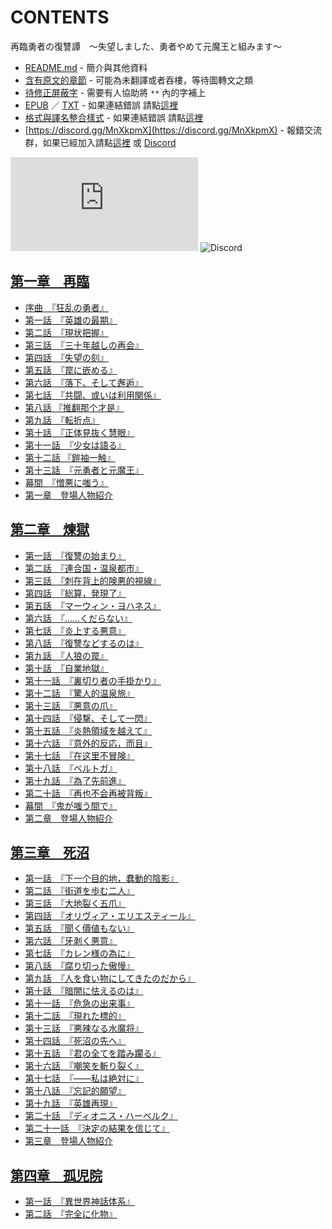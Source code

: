 # CONTENTS

再臨勇者の復讐譚　～失望しました、勇者やめて元魔王と組みます～


- [README.md](README.md) - 簡介與其他資料
- [含有原文的章節](ja.md) - 可能為未翻譯或者吞樓，等待圖轉文之類
- [待修正屏蔽字](%E5%BE%85%E4%BF%AE%E6%AD%A3%E5%B1%8F%E8%94%BD%E5%AD%97.md) - 需要有人協助將 `**` 內的字補上
- [EPUB](https://gitlab.com/demonovel/epub-txt/blob/master/user_out/%E5%86%8D%E8%87%A8%E5%8B%87%E8%80%85%E3%81%AE%E5%BE%A9%E8%AE%90%E8%AD%9A%E3%80%80%EF%BD%9E%E5%A4%B1%E6%9C%9B%E3%81%97%E3%81%BE%E3%81%97%E3%81%9F%E3%80%81%E5%8B%87%E8%80%85%E3%82%84%E3%82%81%E3%81%A6%E5%85%83%E9%AD%94%E7%8E%8B%E3%81%A8%E7%B5%84%E3%81%BF%E3%81%BE%E3%81%99%EF%BD%9E.epub) ／ [TXT](https://gitlab.com/demonovel/epub-txt/blob/master/user_out/out/%E5%86%8D%E8%87%A8%E5%8B%87%E8%80%85%E3%81%AE%E5%BE%A9%E8%AE%90%E8%AD%9A%E3%80%80%EF%BD%9E%E5%A4%B1%E6%9C%9B%E3%81%97%E3%81%BE%E3%81%97%E3%81%9F%E3%80%81%E5%8B%87%E8%80%85%E3%82%84.out.txt) - 如果連結錯誤 請點[這裡](https://gitlab.com/demonovel/epub-txt/tree/master)
- [格式與譯名整合樣式](https://github.com/bluelovers/node-novel/blob/master/lib/locales/%E5%86%8D%E8%87%A8%E5%8B%87%E8%80%85%E3%81%AE%E5%BE%A9%E8%AE%90%E8%AD%9A%E3%80%80%EF%BD%9E%E5%A4%B1%E6%9C%9B%E3%81%97%E3%81%BE%E3%81%97%E3%81%9F%E3%80%81%E5%8B%87%E8%80%85%E3%82%84%E3%82%81%E3%81%A6%E5%85%83%E9%AD%94%E7%8E%8B%E3%81%A8%E7%B5%84%E3%81%BF%E3%81%BE%E3%81%99%EF%BD%9E.ts) - 如果連結錯誤 請點[這裡](https://github.com/bluelovers/node-novel/tree/master/lib/locales)
- [https://discord.gg/MnXkpmX](https://discord.gg/MnXkpmX) - 報錯交流群，如果已經加入請點[這裡](https://discordapp.com/channels/467794087769014273/467794088285175809) 或 [Discord](https://discordapp.com/channels/@me)


![導航目錄](https://chart.apis.google.com/chart?cht=qr&chs=150x150&chl=https://gitee.com/bluelovers/novel/blob/master/user_out/再臨勇者の復讐譚　～失望しました、勇者やめて元魔王と組みます～/導航目錄.md)  ![Discord](https://chart.apis.google.com/chart?cht=qr&chs=150x150&chl=https://discord.gg/MnXkpmX)




## [第一章　再臨](00000_%E7%AC%AC%E4%B8%80%E7%AB%A0%E3%80%80%E5%86%8D%E8%87%A8)

- [序曲　『狂乱の勇者』](00000_%E7%AC%AC%E4%B8%80%E7%AB%A0%E3%80%80%E5%86%8D%E8%87%A8/00000_%E5%BA%8F%E6%9B%B2%E3%80%80%E3%80%8E%E7%8B%82%E4%B9%B1%E3%81%AE%E5%8B%87%E8%80%85%E3%80%8F.txt)
- [第一話　『英雄の最期』](00000_%E7%AC%AC%E4%B8%80%E7%AB%A0%E3%80%80%E5%86%8D%E8%87%A8/00010_%E7%AC%AC%E4%B8%80%E8%A9%B1%E3%80%80%E3%80%8E%E8%8B%B1%E9%9B%84%E3%81%AE%E6%9C%80%E6%9C%9F%E3%80%8F.txt)
- [第二話　『現状把握』](00000_%E7%AC%AC%E4%B8%80%E7%AB%A0%E3%80%80%E5%86%8D%E8%87%A8/00020_%E7%AC%AC%E4%BA%8C%E8%A9%B1%E3%80%80%E3%80%8E%E7%8F%BE%E7%8A%B6%E6%8A%8A%E6%8F%A1%E3%80%8F.txt)
- [第三話　『三十年越しの再会』](00000_%E7%AC%AC%E4%B8%80%E7%AB%A0%E3%80%80%E5%86%8D%E8%87%A8/00030_%E7%AC%AC%E4%B8%89%E8%A9%B1%E3%80%80%E3%80%8E%E4%B8%89%E5%8D%81%E5%B9%B4%E8%B6%8A%E3%81%97%E3%81%AE%E5%86%8D%E4%BC%9A%E3%80%8F.txt)
- [第四話　『失望の刻』](00000_%E7%AC%AC%E4%B8%80%E7%AB%A0%E3%80%80%E5%86%8D%E8%87%A8/00040_%E7%AC%AC%E5%9B%9B%E8%A9%B1%E3%80%80%E3%80%8E%E5%A4%B1%E6%9C%9B%E3%81%AE%E5%88%BB%E3%80%8F.txt)
- [第五話　『罠に嵌める』](00000_%E7%AC%AC%E4%B8%80%E7%AB%A0%E3%80%80%E5%86%8D%E8%87%A8/00050_%E7%AC%AC%E4%BA%94%E8%A9%B1%E3%80%80%E3%80%8E%E7%BD%A0%E3%81%AB%E5%B5%8C%E3%82%81%E3%82%8B%E3%80%8F.txt)
- [第六話　『落下、そして邂逅』](00000_%E7%AC%AC%E4%B8%80%E7%AB%A0%E3%80%80%E5%86%8D%E8%87%A8/00060_%E7%AC%AC%E5%85%AD%E8%A9%B1%E3%80%80%E3%80%8E%E8%90%BD%E4%B8%8B%E3%80%81%E3%81%9D%E3%81%97%E3%81%A6%E9%82%82%E9%80%85%E3%80%8F.txt)
- [第七話　『共闘、或いは利用関係』](00000_%E7%AC%AC%E4%B8%80%E7%AB%A0%E3%80%80%E5%86%8D%E8%87%A8/00070_%E7%AC%AC%E4%B8%83%E8%A9%B1%E3%80%80%E3%80%8E%E5%85%B1%E9%97%98%E3%80%81%E6%88%96%E3%81%84%E3%81%AF%E5%88%A9%E7%94%A8%E9%96%A2%E4%BF%82%E3%80%8F.txt)
- [第八話 『推翻那个才是』](00000_%E7%AC%AC%E4%B8%80%E7%AB%A0%E3%80%80%E5%86%8D%E8%87%A8/00080_%E7%AC%AC%E5%85%AB%E8%A9%B1%20%E3%80%8E%E6%8E%A8%E7%BF%BB%E9%82%A3%E4%B8%AA%E6%89%8D%E6%98%AF%E3%80%8F.txt)
- [第九話　『転折点』](00000_%E7%AC%AC%E4%B8%80%E7%AB%A0%E3%80%80%E5%86%8D%E8%87%A8/00090_%E7%AC%AC%E4%B9%9D%E8%A9%B1%E3%80%80%E3%80%8E%E8%BB%A2%E6%8A%98%E7%82%B9%E3%80%8F.txt)
- [第十話　『正体見抜く慧眼』](00000_%E7%AC%AC%E4%B8%80%E7%AB%A0%E3%80%80%E5%86%8D%E8%87%A8/00100_%E7%AC%AC%E5%8D%81%E8%A9%B1%E3%80%80%E3%80%8E%E6%AD%A3%E4%BD%93%E8%A6%8B%E6%8A%9C%E3%81%8F%E6%85%A7%E7%9C%BC%E3%80%8F.txt)
- [第十一話　『少女は語る』](00000_%E7%AC%AC%E4%B8%80%E7%AB%A0%E3%80%80%E5%86%8D%E8%87%A8/00110_%E7%AC%AC%E5%8D%81%E4%B8%80%E8%A9%B1%E3%80%80%E3%80%8E%E5%B0%91%E5%A5%B3%E3%81%AF%E8%AA%9E%E3%82%8B%E3%80%8F.txt)
- [第十二話 『鎧袖一触』](00000_%E7%AC%AC%E4%B8%80%E7%AB%A0%E3%80%80%E5%86%8D%E8%87%A8/00120_%E7%AC%AC%E5%8D%81%E4%BA%8C%E8%A9%B1%20%E3%80%8E%E9%8E%A7%E8%A2%96%E4%B8%80%E8%A7%A6%E3%80%8F.txt)
- [第十三話　『元勇者と元魔王』](00000_%E7%AC%AC%E4%B8%80%E7%AB%A0%E3%80%80%E5%86%8D%E8%87%A8/00130_%E7%AC%AC%E5%8D%81%E4%B8%89%E8%A9%B1%E3%80%80%E3%80%8E%E5%85%83%E5%8B%87%E8%80%85%E3%81%A8%E5%85%83%E9%AD%94%E7%8E%8B%E3%80%8F.txt)
- [幕間　『憎悪に嗤う』](00000_%E7%AC%AC%E4%B8%80%E7%AB%A0%E3%80%80%E5%86%8D%E8%87%A8/00140_%E5%B9%95%E9%96%93%E3%80%80%E3%80%8E%E6%86%8E%E6%82%AA%E3%81%AB%E5%97%A4%E3%81%86%E3%80%8F.txt)
- [第一章　登場人物紹介](00000_%E7%AC%AC%E4%B8%80%E7%AB%A0%E3%80%80%E5%86%8D%E8%87%A8/00150_%E7%AC%AC%E4%B8%80%E7%AB%A0%E3%80%80%E7%99%BB%E5%A0%B4%E4%BA%BA%E7%89%A9%E7%B4%B9%E4%BB%8B.txt)


## [第二章　煉獄](00010_%E7%AC%AC%E4%BA%8C%E7%AB%A0%E3%80%80%E7%85%89%E7%8D%84)

- [第一話　『復讐の始まり』](00010_%E7%AC%AC%E4%BA%8C%E7%AB%A0%E3%80%80%E7%85%89%E7%8D%84/00160_%E7%AC%AC%E4%B8%80%E8%A9%B1%E3%80%80%E3%80%8E%E5%BE%A9%E8%AE%90%E3%81%AE%E5%A7%8B%E3%81%BE%E3%82%8A%E3%80%8F.txt)
- [第二話　『連合国・温泉都市』](00010_%E7%AC%AC%E4%BA%8C%E7%AB%A0%E3%80%80%E7%85%89%E7%8D%84/00170_%E7%AC%AC%E4%BA%8C%E8%A9%B1%E3%80%80%E3%80%8E%E9%80%A3%E5%90%88%E5%9B%BD%E3%83%BB%E6%B8%A9%E6%B3%89%E9%83%BD%E5%B8%82%E3%80%8F.txt)
- [第三話　『刺在背上的険悪的視線』](00010_%E7%AC%AC%E4%BA%8C%E7%AB%A0%E3%80%80%E7%85%89%E7%8D%84/00180_%E7%AC%AC%E4%B8%89%E8%A9%B1%E3%80%80%E3%80%8E%E5%88%BA%E5%9C%A8%E8%83%8C%E4%B8%8A%E7%9A%84%E9%99%BA%E6%82%AA%E7%9A%84%E8%A6%96%E7%B7%9A%E3%80%8F.txt)
- [第四話　『総算，発現了』](00010_%E7%AC%AC%E4%BA%8C%E7%AB%A0%E3%80%80%E7%85%89%E7%8D%84/00190_%E7%AC%AC%E5%9B%9B%E8%A9%B1%E3%80%80%E3%80%8E%E7%B7%8F%E7%AE%97%EF%BC%8C%E7%99%BA%E7%8F%BE%E4%BA%86%E3%80%8F.txt)
- [第五話　『マーウィン・ヨハネス』](00010_%E7%AC%AC%E4%BA%8C%E7%AB%A0%E3%80%80%E7%85%89%E7%8D%84/00200_%E7%AC%AC%E4%BA%94%E8%A9%B1%E3%80%80%E3%80%8E%E3%83%9E%E3%83%BC%E3%82%A6%E3%82%A3%E3%83%B3%E3%83%BB%E3%83%A8%E3%83%8F%E3%83%8D%E3%82%B9%E3%80%8F.txt)
- [第六話　『……くだらない』](00010_%E7%AC%AC%E4%BA%8C%E7%AB%A0%E3%80%80%E7%85%89%E7%8D%84/00210_%E7%AC%AC%E5%85%AD%E8%A9%B1%E3%80%80%E3%80%8E%E2%80%A6%E2%80%A6%E3%81%8F%E3%81%A0%E3%82%89%E3%81%AA%E3%81%84%E3%80%8F.txt)
- [第七話　『炎上する悪意』](00010_%E7%AC%AC%E4%BA%8C%E7%AB%A0%E3%80%80%E7%85%89%E7%8D%84/00220_%E7%AC%AC%E4%B8%83%E8%A9%B1%E3%80%80%E3%80%8E%E7%82%8E%E4%B8%8A%E3%81%99%E3%82%8B%E6%82%AA%E6%84%8F%E3%80%8F.txt)
- [第八話　『復讐などするのは』](00010_%E7%AC%AC%E4%BA%8C%E7%AB%A0%E3%80%80%E7%85%89%E7%8D%84/00230_%E7%AC%AC%E5%85%AB%E8%A9%B1%E3%80%80%E3%80%8E%E5%BE%A9%E8%AE%90%E3%81%AA%E3%81%A9%E3%81%99%E3%82%8B%E3%81%AE%E3%81%AF%E3%80%8F.txt)
- [第九話　『人狼の罠』](00010_%E7%AC%AC%E4%BA%8C%E7%AB%A0%E3%80%80%E7%85%89%E7%8D%84/00240_%E7%AC%AC%E4%B9%9D%E8%A9%B1%E3%80%80%E3%80%8E%E4%BA%BA%E7%8B%BC%E3%81%AE%E7%BD%A0%E3%80%8F.txt)
- [第十話　『自業地獄』](00010_%E7%AC%AC%E4%BA%8C%E7%AB%A0%E3%80%80%E7%85%89%E7%8D%84/00250_%E7%AC%AC%E5%8D%81%E8%A9%B1%E3%80%80%E3%80%8E%E8%87%AA%E6%A5%AD%E5%9C%B0%E7%8D%84%E3%80%8F.txt)
- [第十一話　『裏切り者の手掛かり』](00010_%E7%AC%AC%E4%BA%8C%E7%AB%A0%E3%80%80%E7%85%89%E7%8D%84/00260_%E7%AC%AC%E5%8D%81%E4%B8%80%E8%A9%B1%E3%80%80%E3%80%8E%E8%A3%8F%E5%88%87%E3%82%8A%E8%80%85%E3%81%AE%E6%89%8B%E6%8E%9B%E3%81%8B%E3%82%8A%E3%80%8F.txt)
- [第十二話　『驚人的温泉旅』](00010_%E7%AC%AC%E4%BA%8C%E7%AB%A0%E3%80%80%E7%85%89%E7%8D%84/00270_%E7%AC%AC%E5%8D%81%E4%BA%8C%E8%A9%B1%E3%80%80%E3%80%8E%E9%A9%9A%E4%BA%BA%E7%9A%84%E6%B8%A9%E6%B3%89%E6%97%85%E3%80%8F.txt)
- [第十三話　『悪意の爪』](00010_%E7%AC%AC%E4%BA%8C%E7%AB%A0%E3%80%80%E7%85%89%E7%8D%84/00280_%E7%AC%AC%E5%8D%81%E4%B8%89%E8%A9%B1%E3%80%80%E3%80%8E%E6%82%AA%E6%84%8F%E3%81%AE%E7%88%AA%E3%80%8F.txt)
- [第十四話　『侵撃、そして一閃』](00010_%E7%AC%AC%E4%BA%8C%E7%AB%A0%E3%80%80%E7%85%89%E7%8D%84/00290_%E7%AC%AC%E5%8D%81%E5%9B%9B%E8%A9%B1%E3%80%80%E3%80%8E%E4%BE%B5%E6%92%83%E3%80%81%E3%81%9D%E3%81%97%E3%81%A6%E4%B8%80%E9%96%83%E3%80%8F.txt)
- [第十五話　『炎熱領域を越えて』](00010_%E7%AC%AC%E4%BA%8C%E7%AB%A0%E3%80%80%E7%85%89%E7%8D%84/00300_%E7%AC%AC%E5%8D%81%E4%BA%94%E8%A9%B1%E3%80%80%E3%80%8E%E7%82%8E%E7%86%B1%E9%A0%98%E5%9F%9F%E3%82%92%E8%B6%8A%E3%81%88%E3%81%A6%E3%80%8F.txt)
- [第十六話　『意外的反応，而且』](00010_%E7%AC%AC%E4%BA%8C%E7%AB%A0%E3%80%80%E7%85%89%E7%8D%84/00310_%E7%AC%AC%E5%8D%81%E5%85%AD%E8%A9%B1%E3%80%80%E3%80%8E%E6%84%8F%E5%A4%96%E7%9A%84%E5%8F%8D%E5%BF%9C%EF%BC%8C%E8%80%8C%E4%B8%94%E3%80%8F.txt)
- [第十七話　『在这里不冒険』](00010_%E7%AC%AC%E4%BA%8C%E7%AB%A0%E3%80%80%E7%85%89%E7%8D%84/00320_%E7%AC%AC%E5%8D%81%E4%B8%83%E8%A9%B1%E3%80%80%E3%80%8E%E5%9C%A8%E8%BF%99%E9%87%8C%E4%B8%8D%E5%86%92%E9%99%BA%E3%80%8F.txt)
- [第十八話　『ベルトガ』](00010_%E7%AC%AC%E4%BA%8C%E7%AB%A0%E3%80%80%E7%85%89%E7%8D%84/00330_%E7%AC%AC%E5%8D%81%E5%85%AB%E8%A9%B1%E3%80%80%E3%80%8E%E3%83%99%E3%83%AB%E3%83%88%E3%82%AC%E3%80%8F.txt)
- [第十九話　『為了先前進』](00010_%E7%AC%AC%E4%BA%8C%E7%AB%A0%E3%80%80%E7%85%89%E7%8D%84/00340_%E7%AC%AC%E5%8D%81%E4%B9%9D%E8%A9%B1%E3%80%80%E3%80%8E%E7%82%BA%E4%BA%86%E5%85%88%E5%89%8D%E9%80%B2%E3%80%8F.txt)
- [第二十話　『再也不会再被背叛』](00010_%E7%AC%AC%E4%BA%8C%E7%AB%A0%E3%80%80%E7%85%89%E7%8D%84/00350_%E7%AC%AC%E4%BA%8C%E5%8D%81%E8%A9%B1%E3%80%80%E3%80%8E%E5%86%8D%E4%B9%9F%E4%B8%8D%E4%BC%9A%E5%86%8D%E8%A2%AB%E8%83%8C%E5%8F%9B%E3%80%8F.txt)
- [幕間　『鬼が嗤う間で』](00010_%E7%AC%AC%E4%BA%8C%E7%AB%A0%E3%80%80%E7%85%89%E7%8D%84/00360_%E5%B9%95%E9%96%93%E3%80%80%E3%80%8E%E9%AC%BC%E3%81%8C%E5%97%A4%E3%81%86%E9%96%93%E3%81%A7%E3%80%8F.txt)
- [第二章　登場人物紹介](00010_%E7%AC%AC%E4%BA%8C%E7%AB%A0%E3%80%80%E7%85%89%E7%8D%84/00370_%E7%AC%AC%E4%BA%8C%E7%AB%A0%E3%80%80%E7%99%BB%E5%A0%B4%E4%BA%BA%E7%89%A9%E7%B4%B9%E4%BB%8B.txt)


## [第三章　死沼](00020_%E7%AC%AC%E4%B8%89%E7%AB%A0%E3%80%80%E6%AD%BB%E6%B2%BC)

- [第一話　『下一个目的地，蠢動的陰影』](00020_%E7%AC%AC%E4%B8%89%E7%AB%A0%E3%80%80%E6%AD%BB%E6%B2%BC/00380_%E7%AC%AC%E4%B8%80%E8%A9%B1%E3%80%80%E3%80%8E%E4%B8%8B%E4%B8%80%E4%B8%AA%E7%9B%AE%E7%9A%84%E5%9C%B0%EF%BC%8C%E8%A0%A2%E5%8B%95%E7%9A%84%E9%99%B0%E5%BD%B1%E3%80%8F.txt)
- [第二話　『街道を歩む二人』](00020_%E7%AC%AC%E4%B8%89%E7%AB%A0%E3%80%80%E6%AD%BB%E6%B2%BC/00390_%E7%AC%AC%E4%BA%8C%E8%A9%B1%E3%80%80%E3%80%8E%E8%A1%97%E9%81%93%E3%82%92%E6%AD%A9%E3%82%80%E4%BA%8C%E4%BA%BA%E3%80%8F.txt)
- [第三話　『大地裂く五爪』](00020_%E7%AC%AC%E4%B8%89%E7%AB%A0%E3%80%80%E6%AD%BB%E6%B2%BC/00400_%E7%AC%AC%E4%B8%89%E8%A9%B1%E3%80%80%E3%80%8E%E5%A4%A7%E5%9C%B0%E8%A3%82%E3%81%8F%E4%BA%94%E7%88%AA%E3%80%8F.txt)
- [第四話　『オリヴィア・エリエスティール』](00020_%E7%AC%AC%E4%B8%89%E7%AB%A0%E3%80%80%E6%AD%BB%E6%B2%BC/00410_%E7%AC%AC%E5%9B%9B%E8%A9%B1%E3%80%80%E3%80%8E%E3%82%AA%E3%83%AA%E3%83%B4%E3%82%A3%E3%82%A2%E3%83%BB%E3%82%A8%E3%83%AA%E3%82%A8%E3%82%B9%E3%83%86%E3%82%A3%E3%83%BC%E3%83%AB%E3%80%8F.txt)
- [第五話　『聞く價値もない』](00020_%E7%AC%AC%E4%B8%89%E7%AB%A0%E3%80%80%E6%AD%BB%E6%B2%BC/00420_%E7%AC%AC%E4%BA%94%E8%A9%B1%E3%80%80%E3%80%8E%E8%81%9E%E3%81%8F%E5%83%B9%E5%80%A4%E3%82%82%E3%81%AA%E3%81%84%E3%80%8F.txt)
- [第六話　『牙剥く悪意』](00020_%E7%AC%AC%E4%B8%89%E7%AB%A0%E3%80%80%E6%AD%BB%E6%B2%BC/00430_%E7%AC%AC%E5%85%AD%E8%A9%B1%E3%80%80%E3%80%8E%E7%89%99%E5%89%A5%E3%81%8F%E6%82%AA%E6%84%8F%E3%80%8F.txt)
- [第七話　『カレン様の為に』](00020_%E7%AC%AC%E4%B8%89%E7%AB%A0%E3%80%80%E6%AD%BB%E6%B2%BC/00440_%E7%AC%AC%E4%B8%83%E8%A9%B1%E3%80%80%E3%80%8E%E3%82%AB%E3%83%AC%E3%83%B3%E6%A7%98%E3%81%AE%E7%82%BA%E3%81%AB%E3%80%8F.txt)
- [第八話　『腐り切った傲慢』](00020_%E7%AC%AC%E4%B8%89%E7%AB%A0%E3%80%80%E6%AD%BB%E6%B2%BC/00450_%E7%AC%AC%E5%85%AB%E8%A9%B1%E3%80%80%E3%80%8E%E8%85%90%E3%82%8A%E5%88%87%E3%81%A3%E3%81%9F%E5%82%B2%E6%85%A2%E3%80%8F.txt)
- [第九話　『人を食い物にしてきたのだから』](00020_%E7%AC%AC%E4%B8%89%E7%AB%A0%E3%80%80%E6%AD%BB%E6%B2%BC/00460_%E7%AC%AC%E4%B9%9D%E8%A9%B1%E3%80%80%E3%80%8E%E4%BA%BA%E3%82%92%E9%A3%9F%E3%81%84%E7%89%A9%E3%81%AB%E3%81%97%E3%81%A6%E3%81%8D%E3%81%9F%E3%81%AE%E3%81%A0%E3%81%8B%E3%82%89%E3%80%8F.txt)
- [第十話　『暗闇に怯えるのは』](00020_%E7%AC%AC%E4%B8%89%E7%AB%A0%E3%80%80%E6%AD%BB%E6%B2%BC/00470_%E7%AC%AC%E5%8D%81%E8%A9%B1%E3%80%80%E3%80%8E%E6%9A%97%E9%97%87%E3%81%AB%E6%80%AF%E3%81%88%E3%82%8B%E3%81%AE%E3%81%AF%E3%80%8F.txt)
- [第十一話　『危急の出来事』](00020_%E7%AC%AC%E4%B8%89%E7%AB%A0%E3%80%80%E6%AD%BB%E6%B2%BC/00480_%E7%AC%AC%E5%8D%81%E4%B8%80%E8%A9%B1%E3%80%80%E3%80%8E%E5%8D%B1%E6%80%A5%E3%81%AE%E5%87%BA%E6%9D%A5%E4%BA%8B%E3%80%8F.txt)
- [第十二話　『現れた標的』](00020_%E7%AC%AC%E4%B8%89%E7%AB%A0%E3%80%80%E6%AD%BB%E6%B2%BC/00490_%E7%AC%AC%E5%8D%81%E4%BA%8C%E8%A9%B1%E3%80%80%E3%80%8E%E7%8F%BE%E3%82%8C%E3%81%9F%E6%A8%99%E7%9A%84%E3%80%8F.txt)
- [第十三話　『悪辣なる水魔将』](00020_%E7%AC%AC%E4%B8%89%E7%AB%A0%E3%80%80%E6%AD%BB%E6%B2%BC/00500_%E7%AC%AC%E5%8D%81%E4%B8%89%E8%A9%B1%E3%80%80%E3%80%8E%E6%82%AA%E8%BE%A3%E3%81%AA%E3%82%8B%E6%B0%B4%E9%AD%94%E5%B0%86%E3%80%8F.txt)
- [第十四話　『死沼の先へ』](00020_%E7%AC%AC%E4%B8%89%E7%AB%A0%E3%80%80%E6%AD%BB%E6%B2%BC/00510_%E7%AC%AC%E5%8D%81%E5%9B%9B%E8%A9%B1%E3%80%80%E3%80%8E%E6%AD%BB%E6%B2%BC%E3%81%AE%E5%85%88%E3%81%B8%E3%80%8F.txt)
- [第十五話　『君の全てを踏み躙る』](00020_%E7%AC%AC%E4%B8%89%E7%AB%A0%E3%80%80%E6%AD%BB%E6%B2%BC/00520_%E7%AC%AC%E5%8D%81%E4%BA%94%E8%A9%B1%E3%80%80%E3%80%8E%E5%90%9B%E3%81%AE%E5%85%A8%E3%81%A6%E3%82%92%E8%B8%8F%E3%81%BF%E8%BA%99%E3%82%8B%E3%80%8F.txt)
- [第十六話　『嘲笑を斬り裂く』](00020_%E7%AC%AC%E4%B8%89%E7%AB%A0%E3%80%80%E6%AD%BB%E6%B2%BC/00530_%E7%AC%AC%E5%8D%81%E5%85%AD%E8%A9%B1%E3%80%80%E3%80%8E%E5%98%B2%E7%AC%91%E3%82%92%E6%96%AC%E3%82%8A%E8%A3%82%E3%81%8F%E3%80%8F.txt)
- [第十七話　『――私は絶対に』](00020_%E7%AC%AC%E4%B8%89%E7%AB%A0%E3%80%80%E6%AD%BB%E6%B2%BC/00540_%E7%AC%AC%E5%8D%81%E4%B8%83%E8%A9%B1%E3%80%80%E3%80%8E%E2%80%95%E2%80%95%E7%A7%81%E3%81%AF%E7%B5%B6%E5%AF%BE%E3%81%AB%E3%80%8F.txt)
- [第十八話　『忘記的願望』](00020_%E7%AC%AC%E4%B8%89%E7%AB%A0%E3%80%80%E6%AD%BB%E6%B2%BC/00550_%E7%AC%AC%E5%8D%81%E5%85%AB%E8%A9%B1%E3%80%80%E3%80%8E%E5%BF%98%E8%A8%98%E7%9A%84%E9%A1%98%E6%9C%9B%E3%80%8F.txt)
- [第十九話　『英雄再現』](00020_%E7%AC%AC%E4%B8%89%E7%AB%A0%E3%80%80%E6%AD%BB%E6%B2%BC/00560_%E7%AC%AC%E5%8D%81%E4%B9%9D%E8%A9%B1%E3%80%80%E3%80%8E%E8%8B%B1%E9%9B%84%E5%86%8D%E7%8F%BE%E3%80%8F.txt)
- [第二十話　『ディオニス・ハーベルク』](00020_%E7%AC%AC%E4%B8%89%E7%AB%A0%E3%80%80%E6%AD%BB%E6%B2%BC/00570_%E7%AC%AC%E4%BA%8C%E5%8D%81%E8%A9%B1%E3%80%80%E3%80%8E%E3%83%87%E3%82%A3%E3%82%AA%E3%83%8B%E3%82%B9%E3%83%BB%E3%83%8F%E3%83%BC%E3%83%99%E3%83%AB%E3%82%AF%E3%80%8F.txt)
- [第二十一話　『決定の結果を信じて』](00020_%E7%AC%AC%E4%B8%89%E7%AB%A0%E3%80%80%E6%AD%BB%E6%B2%BC/00580_%E7%AC%AC%E4%BA%8C%E5%8D%81%E4%B8%80%E8%A9%B1%E3%80%80%E3%80%8E%E6%B1%BA%E5%AE%9A%E3%81%AE%E7%B5%90%E6%9E%9C%E3%82%92%E4%BF%A1%E3%81%98%E3%81%A6%E3%80%8F.txt)
- [第三章　登場人物紹介](00020_%E7%AC%AC%E4%B8%89%E7%AB%A0%E3%80%80%E6%AD%BB%E6%B2%BC/00590_%E7%AC%AC%E4%B8%89%E7%AB%A0%E3%80%80%E7%99%BB%E5%A0%B4%E4%BA%BA%E7%89%A9%E7%B4%B9%E4%BB%8B.txt)


## [第四章　孤児院](00030_%E7%AC%AC%E5%9B%9B%E7%AB%A0%E3%80%80%E5%AD%A4%E5%85%90%E9%99%A2)

- [第一話　『異世界神話体系』](00030_%E7%AC%AC%E5%9B%9B%E7%AB%A0%E3%80%80%E5%AD%A4%E5%85%90%E9%99%A2/00600_%E7%AC%AC%E4%B8%80%E8%A9%B1%E3%80%80%E3%80%8E%E7%95%B0%E4%B8%96%E7%95%8C%E7%A5%9E%E8%A9%B1%E4%BD%93%E7%B3%BB%E3%80%8F.txt)
- [第二話　『完全に化物』](00030_%E7%AC%AC%E5%9B%9B%E7%AB%A0%E3%80%80%E5%AD%A4%E5%85%90%E9%99%A2/00610_%E7%AC%AC%E4%BA%8C%E8%A9%B1%E3%80%80%E3%80%8E%E5%AE%8C%E5%85%A8%E3%81%AB%E5%8C%96%E7%89%A9%E3%80%8F.txt)

